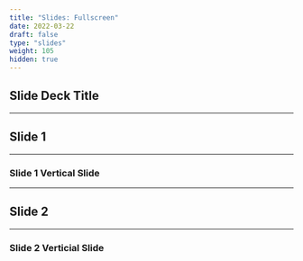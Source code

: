 ```yaml
---
title: "Slides: Fullscreen"
date: 2022-03-22
draft: false
type: "slides"
weight: 105
hidden: true
---
```


<!-- Copy everything between open and closing slide tags from _index.md -->

## Slide Deck Title

---

## Slide 1

___

### Slide 1 Vertical Slide

---

## Slide 2

___

### Slide 2 Verticial Slide